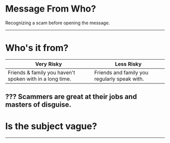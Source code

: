 

# Message From Who?
Recognizing a scam before opening the message.

---
# Who's it from?
Very Risky       | Less Risky
-----------------|------------------
Friends & family you haven't spoken with in a long time. | Friends and family you regularly speak with.


???
Scammers are great at their jobs and masters of disguise.
---
# Is the subject vague?

---
<!--stackedit_data:
eyJoaXN0b3J5IjpbOTE4ODg2MDM3LC01NjkxNjc5MzBdfQ==
-->